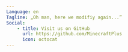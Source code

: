 ```yaml
---
Language: en
Tagline: „Oh man, here we modifiy again...”
Social:
    - title: Visit us on GitHub
      url: https://github.com/MinecraftPlus
      icon: octocat
---
```


